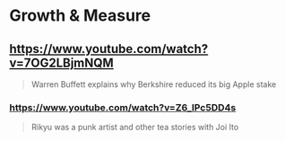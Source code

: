 # Growth & Measure

## https://www.youtube.com/watch?v=7OG2LBjmNQM 

> Warren Buffett explains why Berkshire reduced its big Apple stake 

### https://www.youtube.com/watch?v=Z6_IPc5DD4s 

> Rikyu was a punk artist and other tea stories with Joi Ito 
